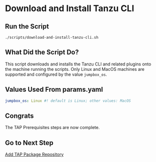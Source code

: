# Download and Install Tanzu CLI

## Run the Script

```shell
./scripts/download-and-install-tanzu-cli.sh
```

## What Did the Script Do?

This script downloads and installs the Tanzu CLI and related plugins onto the machine running the scripts. Only Linux and MacOS machines are supported and configured by the value `jumpbox_os`.

## Values Used From params.yaml

```yaml
jumpbox_os: Linux #! default is Linux; other values: MacOS
```

## Congrats

The TAP Prerequisites steps are now complete.

## Go to Next Step

[Add TAP Package Repository](../minimal-tap-profiles/01-add-tap-package-repository.md)
